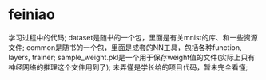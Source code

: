 # feiniao
学习过程中的代码;
dataset是随书的一个包，里面是有关mnist的库、和一些资源文件;
common是随书的一个包，里面是成套的NN工具，包括各种function, layers, trainer;
sample_weight.pkl是一个用于保存weight值的文件(实际上只有神经网络的推理这个文件用到了);
未弄懂是学长给的项目代码，暂未完全看懂;
